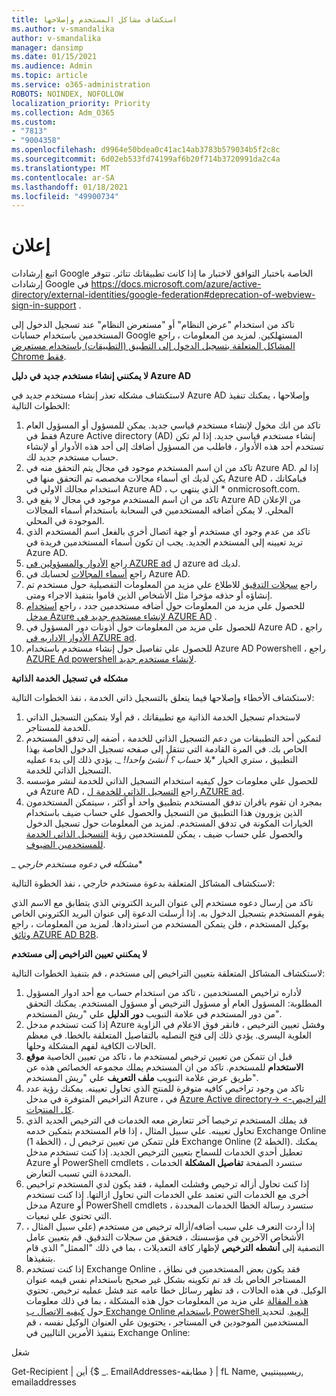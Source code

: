 ```yaml
---
title: استكشاف مشاكل المستخدم وإصلاحها
ms.author: v-smandalika
author: v-smandalika
manager: dansimp
ms.date: 01/15/2021
ms.audience: Admin
ms.topic: article
ms.service: o365-administration
ROBOTS: NOINDEX, NOFOLLOW
localization_priority: Priority
ms.collection: Adm_O365
ms.custom:
- "7813"
- "9004358"
ms.openlocfilehash: d9964e50bdea0c41ac14ab3783b579034b5f2c8c
ms.sourcegitcommit: 6d02eb533fd74199af6b20f714b3720991da2c4a
ms.translationtype: MT
ms.contentlocale: ar-SA
ms.lasthandoff: 01/18/2021
ms.locfileid: "49900734"
---
```

# <a name="announcements"></a>إعلان

اتبع إرشادات Google الخاصة باختبار التوافق لاختبار ما إذا كانت تطبيقاتك تتاثر. تتوفر إرشادات Google في https://docs.microsoft.com/azure/active-directory/external-identities/google-federation#deprecation-of-webview-sign-in-support .

تاكد من استخدام "عرض النظام" أو "مستعرض النظام" عند تسجيل الدخول إلى المستخدمين باستخدام حسابات Google المستهلكين. لمزيد من المعلومات ، راجع [المشاكل المتعلقة بتسجيل الدخول إلى التطبيق (التطبيقات) باستخدام مستعرض Chrome فقط](https://docs.microsoft.com/office365/troubleshoot/miscellaneous/chrome-behavior-affects-applications).


**لا يمكنني إنشاء مستخدم جديد في دليل Azure AD**

لاستكشاف مشكله تعذر إنشاء مستخدم جديد في Azure AD وإصلاحها ، يمكنك تنفيذ الخطوات التالية:

1. تاكد من انك مخول لإنشاء مستخدم قياسي جديد. يمكن للمسؤول أو المسؤول العام فقط في Azure Active directory (AD) إنشاء مستخدم قياسي جديد. إذا لم تكن تستخدم أحد هذه الأدوار ، فاطلب من المسؤول أضافك إلى أحد هذه الأدوار أو لإنشاء حساب مستخدم جديد لك.
2. تاكد من ان اسم المستخدم موجود في مجال يتم التحقق منه في Azure AD. إذا لم يكن لديك اي أسماء مجالات مخصصه تم التحقق منها في Azure AD ، فبامكانك استخدام مجالك الاولي في Azure AD ، الذي ينتهي ب * onmicrosoft.com.
3. تاكد من ان اسم المستخدم موجود في مجال لا يقع في Azure AD من الإعلان المحلي. لا يمكن أضافه المستخدمين في السحابة باستخدام أسماء المجالات الموجودة في المحلي.
4. تاكد من عدم وجود اي مستخدم أو جهة اتصال أخرى بالفعل اسم المستخدم الذي تريد تعيينه إلى المستخدم الجديد. يجب ان تكون أسماء المستخدمين فريدة في Azure AD.
5. راجع [الأدوار والمسؤولين في AZURE ad](https://ms.portal.azure.com/#blade/Microsoft_AAD_IAM/ActiveDirectoryMenuBlade/RolesAndAdministrators) ل azure ad لديك.
6. راجع [أسماء المجالات](https://ms.portal.azure.com/#blade/Microsoft_AAD_IAM/ActiveDirectoryMenuBlade/Domains) لحسابك في Azure AD.
7. راجع [سجلات التدقيق](https://ms.portal.azure.com/#blade/Microsoft_AAD_IAM/ActiveDirectoryMenuBlade/Audit) للاطلاع علي مزيد من المعلومات التفصيلية حول مستخدم تم إنشاؤه أو حذفه مؤخرا مثل الأشخاص الذين قاموا بتنفيذ الاجراء ومتى.
8. للحصول علي مزيد من المعلومات حول أضافه مستخدمين جدد ، راجع [استخدام مدخل Azure لإنشاء مستخدم جديد في AZURE AD](https://docs.microsoft.com/azure/active-directory/fundamentals/add-users-azure-active-directory) .
9. للحصول علي مزيد من المعلومات حول أذونات دور المسؤول في Azure AD ، راجع [الأدوار الاداريه في AZURE ad](https://docs.microsoft.com/azure/active-directory/roles/permissions-reference).
10. للحصول علي تفاصيل حول إنشاء مستخدم باستخدام Azure AD Powershell ، راجع [AZURE Ad powershell لإنشاء مستخدم جديد](https://docs.microsoft.com/powershell/module/azuread/new-azureaduser).

**مشكله في تسجيل الخدمة الذاتية**

لاستكشاف الأخطاء وإصلاحها فيما يتعلق بالتسجيل ذاتي الخدمة ، نفذ الخطوات التالية:

1. لاستخدام تسجيل الخدمة الذاتية مع تطبيقاتك ، قم أولا بتمكين التسجيل الذاتي للخدمة للمستاجر. 
2. لتمكين أحد التطبيقات من دعم التسجيل الذاتي للخدمة ، أضفه إلى تدفق المستخدم الخاص بك. في المرة القادمة التي تنتقل إلى صفحه تسجيل الدخول الخاصة بهذا التطبيق ، ستري الخيار **_بلا حساب ؟ أنشئ واحدا!_* _. يؤدي ذلك إلى بدء عمليه التسجيل الذاتي للخدمة.
3. للحصول علي معلومات حول كيفيه استخدام التسجيل الذاتي للخدمة لنشر مؤسسه في Azure AD ، راجع [التسجيل الذاتي للخدمة ل AZURE ad](https://docs.microsoft.com/azure/active-directory/enterprise-users/directory-self-service-signup).
4. بمجرد ان تقوم باقران تدفق المستخدم بتطبيق واحد أو أكثر ، سيتمكن المستخدمون الذين يزورون هذا التطبيق من التسجيل والحصول علي حساب ضيف باستخدام الخيارات المكونة في تدفق المستخدم. لمزيد من المعلومات حول تسجيل الدخول والحصول علي حساب ضيف ، يمكن للمستخدمين رؤية [التسجيل الذاتي الخدمة للمستخدمين الضيوف](https://docs.microsoft.com/azure/active-directory/external-identities/self-service-sign-up-user-flow).

_ *مشكله في دعوه مستخدم خارجي**

لاستكشاف المشاكل المتعلقة بدعوة مستخدم خارجي ، نفذ الخطوة التالية:

تاكد من إرسال دعوه مستخدم إلى عنوان البريد الكتروني الذي يتطابق مع الاسم الذي يقوم المستخدم بتسجيل الدخول به. إذا أرسلت الدعوة إلى عنوان البريد الكتروني الخاص بوكيل المستخدم ، فلن يتمكن المستخدم من استردادها. لمزيد من المعلومات ، راجع [وثائق AZURE AD B2B](https://docs.microsoft.com/azure/active-directory/external-identities/).

**لا يمكنني تعيين التراخيص إلى مستخدم**

لاستكشاف المشاكل المتعلقة بتعيين التراخيص إلى مستخدم ، قم بتنفيذ الخطوات التالية:

1. لأداره تراخيص المستخدمين ، تاكد من استخدام حساب مع أحد ادوار المسؤول المطلوبة: المسؤول العام أو مسؤول الترخيص أو مسؤول المستخدم. يمكنك التحقق من دور المستخدم في علامة التبويب **دور الدليل** علي "ريش المستخدم".
2. إذا كنت تستخدم مدخل Azure وفشل تعيين الترخيص ، فانقر فوق الاعلام في الزاوية العلوية اليسرى. يؤدي ذلك إلى فتح النصليه بالتفاصيل المتعلقة بالخطا. في معظم الحالات الكافية لفهم المشكلة وحلها.
3. قبل ان تتمكن من تعيين ترخيص لمستخدم ما ، تاكد من تعيين الخاصية **موقع الاستخدام** للمستخدم. تاكد من ان المستخدم يملك مجموعه الخصائص هذه عن طريق عرض علامة التبويب **ملف التعريف** علي "ريش المستخدم".
4. تاكد من وجود تراخيص كافيه متوفرة للمنتج الذي تحاول تعيينه. يمكنك رؤية عدد التراخيص المتوفرة في مدخل Azure ، في [Azure Active directory-> التراخيص-> كل المنتجات](https://ms.portal.azure.com/#blade/Microsoft_AAD_IAM/LicensesMenuBlade/Products).
5. قد يملك المستخدم ترخيصا آخر تتعارض معه الخدمات في الترخيص الجديد الذي تحاول تعيينه. علي سبيل المثال ، إذا قام المستخدم بتمكين خدمه Exchange Online (الخطة 1) ، فلن تتمكن من تعيين ترخيص ل Exchange Online (الخطة 2). يمكنك تعطيل أحدي الخدمات للسماح بتعيين الترخيص الجديد. إذا كنت تستخدم مدخل Azure أو PowerShell cmdlets ، ستسرد الصفحة **تفاصيل المشكلة** الخدمات المحددة التي تسبب التعارض.
6. إذا كنت تحاول أزاله ترخيص وفشلت العملية ، فقد يكون لدي المستخدم تراخيص أخرى مع الخدمات التي تعتمد علي الخدمات التي تحاول ازالتها. إذا كنت تستخدم مدخل Azure أو PowerShell cmdlets ، ستسرد رسالة الخطا الخدمات المحددة التي تحتوي علي تبعيات.
7. إذا أردت التعرف علي سبب أضافه/أزاله ترخيص من مستخدم (علي سبيل المثال ، الأشخاص الآخرين في مؤسستك ، فتحقق من سجلات التدقيق. قم بتعيين عامل التصفية إلى **أنشطه الترخيص** لإظهار كافة التعديلات ، بما في ذلك "الممثل" الذي قام بتنفيذها.
8. إذا كنت تستخدم Exchange Online ، فقد يكون بعض المستخدمين في نطاق المستاجر الخاص بك قد تم تكوينه بشكل غير صحيح باستخدام نفس قيمه عنوان الوكيل. في هذه الحالات ، قد تظهر رسائل خطا عامه عند فشل عمليه ترخيص. تحتوي [هذه المقالة](https://docs.microsoft.com/exchange/troubleshoot/administration/proxy-address-being-used) علي مزيد من المعلومات حول هذه المشكلة ، بما في ذلك معلومات حول [كيفيه الاتصال ب Exchange Online باستخدام PowerShell البعيد](https://docs.microsoft.com/powershell/exchange/connect-to-exchange-online-powershell). لتحديد المستخدمين الموجودين في المستاجر ، يحتويون علي العنوان الوكيل نفسه ، قم بتنفيذ الأمرين التاليين في Exchange Online:

شغل

Get-Recipient | أين {$ _. EmailAddresses-مطابقه <user principal name> } | fL Name, ريسيبينتيبي, emailaddresses





